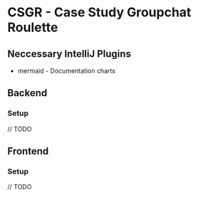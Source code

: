 # CSGR - Case Study Groupchat Roulette

## Neccessary IntelliJ Plugins

- mermaid - Documentation charts

## Backend

### Setup

// TODO

## Frontend

### Setup

// TODO